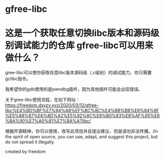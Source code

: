 # gfree-libc
这是一个获取任意切换libc版本和源码级别调试能力的仓库
gfree-libc可以用来做什么？
==========================
gree-libc可以使你获取任意libc版本源码级（.c级别）的调试能力，你只需要gclibc指令。

我希望你的gdb使用的是pwndbg插件，因为其他插件可能会出现错误。

关于gree-libc使用流程，在如下网址：https://freedom.dsyzy.xyz/2020/03/12/gfree-libc%E4%BD%BF%E7%94%A8%EF%BC%8C%E4%BB%BB%E6%84%8F%E5%88%87%E6%8D%A2%E5%92%8C%E8%B0%83%E8%AF%95%E6%BA%90%E7%A0%81%E7%BA%A7libc/


根据开源精神，你可以使用，改写此项目并且提出建议，但是请勿非法传播。/In the spirit of open source, you can use, adapt, and suggest this project, but do not spread it illegally.

created by freedom
